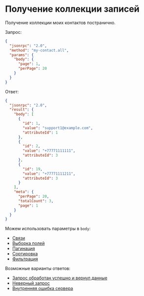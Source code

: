 # Получение коллекции записей

Получение коллекции моих контактов постранично.

Запрос:

```json
{
  "jsonrpc": "2.0",
  "method": "my-contact.all",
  "params": {
    "body": {
      "page": 1,
      "perPage": 20
    }
  }
}
```

Ответ:

```json
{
  "jsonrpc": "2.0",
  "result": {
    "body": [
      {
        "id": 1,
        "value": "support1@example.com",
        "attributeId": 1
      },
      {
        "id": 2,
        "value": "+77771111111",
        "attributeId": 3
      },
      {
        "id": 19,
        "value": "+77771111211",
        "attributeId": 3
      }
    ],
    "meta": {
      "perPage": 20,
      "totalCount": 3,
      "page": 1
    }
  }
}
```

Можем использовать параметры в `body`:

* [Связи](../parameters/relation.md)
* [Выборка полей](../parameters/fields.md)
* [Пагинация](../parameters/pagination.md)
* [Сортировка](../parameters/sort.md)
* [Фильтрация](../parameters/condition.md)

Возможные варианты ответов:

* [Запрос обработан успешно и вернул данные](../response/success/with-data.md)
* [Неверный запрос](../response/error/bad-request.md)
* [Внутренняя ошибка сервера](../response/error/internal-error.md)
